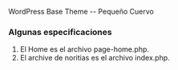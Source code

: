 WordPress Base Theme -- Pequeño Cuervo

### Algunas especificaciones 

1. El Home es el archivo page-home.php.
2. El archive de noritias es el archivo index.php.